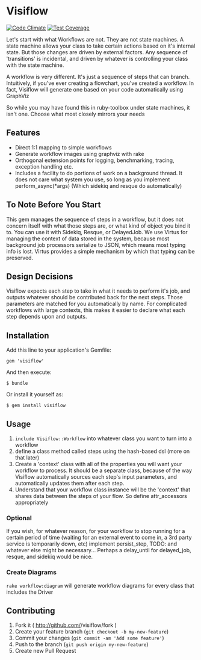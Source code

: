 # Visiflow
[![Code Climate](https://codeclimate.com/github/jeffdeville/visiflow/badges/gpa.svg)](https://codeclimate.com/github/jeffdeville/visiflow)
[![Test Coverage](https://codeclimate.com/github/jeffdeville/visiflow/badges/coverage.svg)](https://codeclimate.com/github/jeffdeville/visiflow)

Let's start with what Workflows are not.  They are not state machines.  A state machine allows your class to take certain actions based on it's internal state. But those changes are driven by external factors.  Any sequence of 'transitions' is incidental, and driven by whatever is controlling your class with the state machine.  

A workflow is very different.  It's just a sequence of steps that can branch. Intuitively, if you've ever creating a flowchart, you've created a workflow.  In fact, Visiflow will generate one based on your code automatically using GraphViz

So while you may have found this in ruby-toolbox under state machines, it isn't one.  Choose what most closely mirrors your needs

## Features

* Direct 1:1 mapping to simple workflows
* Generate workflow images using graphviz with rake
* Orthogonal extension points for logging, benchmarking, tracing, exception handling etc.
* Includes a facility to do portions of work on a background thread. It does not care what system you use, so long as you implement perform_async(*args) (Which sidekiq and resque do automatically)

## To Note Before You Start
This gem manages the sequence of steps in a workflow, but it does not concern itself with what those steps are, or what kind of object you bind it to. You can use it with Sidekiq, Resque, or DelayedJob.  We use Virtus for managing the context of data stored in the system, because most background job processors serialize to JSON, which means most typing info is lost.  Virtus provides a simple mechanism by which that typing can be preserved.

## Design Decisions
Visiflow expects each step to take in what it needs to perform it's job, and outputs whatever should be contributed back for the next steps.  Those parameters are matched for you automatically by name.  For complicated workflows with large contexts, this makes it easier to declare what each step depends upon and outputs.

## Installation

Add this line to your application's Gemfile:

    gem 'visiflow'

And then execute:

    $ bundle

Or install it yourself as:

    $ gem install visiflow

## Usage

1. `include Visiflow::Workflow` into whatever class you want to turn into a workflow
2. define a class method called steps using the hash-based dsl (more on that later)
3. Create a 'context' class with all of the properties you will want your workflow to process.  It should be a separate class, because of the way Visiflow automatically sources each step's input parameters, and automatically updates them after each step.
3. Understand that your workflow class instance will be the 'context' that shares data between the steps of your flow.  So define attr_accessors appropriately

### Optional
If you wish, for whatever reason, for your workflow to stop running for a certain period of time (waiting for an external event to come in, a 3rd party service is temporarily down, etc) implement persist_step, TODO: and whatever else might be necessary...  Perhaps a delay_until for delayed_job, resque, and sidekiq would be nice.

### Create Diagrams
`rake workflow:diagram` will generate workflow diagrams for every class that includes the Driver


## Contributing

1. Fork it ( http://github.com/<my-github-username>/visiflow/fork )
2. Create your feature branch (`git checkout -b my-new-feature`)
3. Commit your changes (`git commit -am 'Add some feature'`)
4. Push to the branch (`git push origin my-new-feature`)
5. Create new Pull Request
